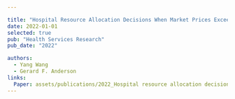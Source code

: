 ```yaml
---

title: "Hospital Resource Allocation Decisions When Market Prices Exceed Medicare Prices"
date: 2022-01-01
selected: true
pub: "Health Services Research"
pub_date: "2022"

authors:
  - Yang Wang
  - Gerard F. Anderson
links:
  Paper: assets/publications/2022_Hospital resource allocation decisions when market prices exceed Medicare prices.pdf
---
```

